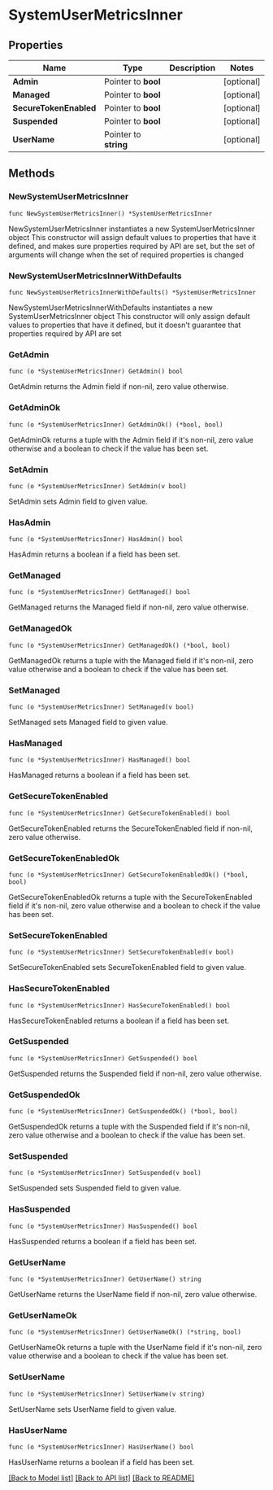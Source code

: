# SystemUserMetricsInner

## Properties

Name | Type | Description | Notes
------------ | ------------- | ------------- | -------------
**Admin** | Pointer to **bool** |  | [optional] 
**Managed** | Pointer to **bool** |  | [optional] 
**SecureTokenEnabled** | Pointer to **bool** |  | [optional] 
**Suspended** | Pointer to **bool** |  | [optional] 
**UserName** | Pointer to **string** |  | [optional] 

## Methods

### NewSystemUserMetricsInner

`func NewSystemUserMetricsInner() *SystemUserMetricsInner`

NewSystemUserMetricsInner instantiates a new SystemUserMetricsInner object
This constructor will assign default values to properties that have it defined,
and makes sure properties required by API are set, but the set of arguments
will change when the set of required properties is changed

### NewSystemUserMetricsInnerWithDefaults

`func NewSystemUserMetricsInnerWithDefaults() *SystemUserMetricsInner`

NewSystemUserMetricsInnerWithDefaults instantiates a new SystemUserMetricsInner object
This constructor will only assign default values to properties that have it defined,
but it doesn't guarantee that properties required by API are set

### GetAdmin

`func (o *SystemUserMetricsInner) GetAdmin() bool`

GetAdmin returns the Admin field if non-nil, zero value otherwise.

### GetAdminOk

`func (o *SystemUserMetricsInner) GetAdminOk() (*bool, bool)`

GetAdminOk returns a tuple with the Admin field if it's non-nil, zero value otherwise
and a boolean to check if the value has been set.

### SetAdmin

`func (o *SystemUserMetricsInner) SetAdmin(v bool)`

SetAdmin sets Admin field to given value.

### HasAdmin

`func (o *SystemUserMetricsInner) HasAdmin() bool`

HasAdmin returns a boolean if a field has been set.

### GetManaged

`func (o *SystemUserMetricsInner) GetManaged() bool`

GetManaged returns the Managed field if non-nil, zero value otherwise.

### GetManagedOk

`func (o *SystemUserMetricsInner) GetManagedOk() (*bool, bool)`

GetManagedOk returns a tuple with the Managed field if it's non-nil, zero value otherwise
and a boolean to check if the value has been set.

### SetManaged

`func (o *SystemUserMetricsInner) SetManaged(v bool)`

SetManaged sets Managed field to given value.

### HasManaged

`func (o *SystemUserMetricsInner) HasManaged() bool`

HasManaged returns a boolean if a field has been set.

### GetSecureTokenEnabled

`func (o *SystemUserMetricsInner) GetSecureTokenEnabled() bool`

GetSecureTokenEnabled returns the SecureTokenEnabled field if non-nil, zero value otherwise.

### GetSecureTokenEnabledOk

`func (o *SystemUserMetricsInner) GetSecureTokenEnabledOk() (*bool, bool)`

GetSecureTokenEnabledOk returns a tuple with the SecureTokenEnabled field if it's non-nil, zero value otherwise
and a boolean to check if the value has been set.

### SetSecureTokenEnabled

`func (o *SystemUserMetricsInner) SetSecureTokenEnabled(v bool)`

SetSecureTokenEnabled sets SecureTokenEnabled field to given value.

### HasSecureTokenEnabled

`func (o *SystemUserMetricsInner) HasSecureTokenEnabled() bool`

HasSecureTokenEnabled returns a boolean if a field has been set.

### GetSuspended

`func (o *SystemUserMetricsInner) GetSuspended() bool`

GetSuspended returns the Suspended field if non-nil, zero value otherwise.

### GetSuspendedOk

`func (o *SystemUserMetricsInner) GetSuspendedOk() (*bool, bool)`

GetSuspendedOk returns a tuple with the Suspended field if it's non-nil, zero value otherwise
and a boolean to check if the value has been set.

### SetSuspended

`func (o *SystemUserMetricsInner) SetSuspended(v bool)`

SetSuspended sets Suspended field to given value.

### HasSuspended

`func (o *SystemUserMetricsInner) HasSuspended() bool`

HasSuspended returns a boolean if a field has been set.

### GetUserName

`func (o *SystemUserMetricsInner) GetUserName() string`

GetUserName returns the UserName field if non-nil, zero value otherwise.

### GetUserNameOk

`func (o *SystemUserMetricsInner) GetUserNameOk() (*string, bool)`

GetUserNameOk returns a tuple with the UserName field if it's non-nil, zero value otherwise
and a boolean to check if the value has been set.

### SetUserName

`func (o *SystemUserMetricsInner) SetUserName(v string)`

SetUserName sets UserName field to given value.

### HasUserName

`func (o *SystemUserMetricsInner) HasUserName() bool`

HasUserName returns a boolean if a field has been set.


[[Back to Model list]](../README.md#documentation-for-models) [[Back to API list]](../README.md#documentation-for-api-endpoints) [[Back to README]](../README.md)


